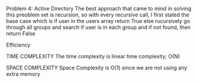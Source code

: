 Problem 4: Active Directory
The best approach that came to mind in solving this preoblem set is recursion, so with every recursive call, I first stated the base case which is if user in the users array return True else rucursively go through all groups and search if user is in each group and if not found,  then return False

Efficiency

TIME COMPLEXITY
The time complexity is linear time complexity; O(N)

SPACE COMPLEXITY
Space Complexity is O(1) since we are not using any extra memory 
